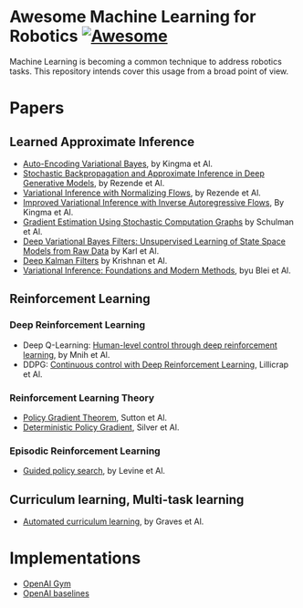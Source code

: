 # Awesome Machine Learning for Robotics [![Awesome](https://cdn.rawgit.com/sindresorhus/awesome/d7305f38d29fed78fa85652e3a63e154dd8e8829/media/badge.svg)](https://github.com/sindresorhus/awesome)


Machine Learning is becoming a common technique to address robotics tasks. This repository intends cover this usage from a broad point of view.


# Papers

## Learned Approximate Inference
* [Auto-Encoding Variational Bayes](http://arxiv.org/abs/1312.6114), by Kingma et Al.
* [Stochastic Backpropagation and Approximate Inference in Deep Generative Models](https://arxiv.org/abs/1401.4082), by Rezende et Al.
* [Variational Inference with Normalizing Flows](https://arxiv.org/pdf/1505.05770v6.pdf), by Rezende et Al.
* [Improved Variational Inference with Inverse Autoregressive Flows](https://fr.arxiv.org/pdf/1706.02326), By Kingma et Al.
* [Gradient Estimation Using Stochastic Computation Graphs](https://arxiv.org/abs/1506.05254) by Schulman et Al.
* [Deep Variational Bayes Filters: Unsupervised Learning of State Space Models from Raw Data](https://arxiv.org/abs/1605.06432) by Karl et Al.
* [Deep Kalman Filters](https://arxiv.org/abs/1511.05121) by Krishnan et Al.
* [Variational Inference: Foundations and Modern Methods](http://www.cs.columbia.edu/~blei/talks/2016_NIPS_VI_tutorial.pdf), byu Blei et Al.

## Reinforcement Learning
### Deep Reinforcement Learning
* Deep Q-Learning: [Human-level control through deep reinforcement learning](https://www.nature.com/nature/journal/v518/n7540/full/nature14236.html), by Mnih et Al.
* DDPG: [Continuous control with Deep Reinforcement Learning](https://arxiv.org/abs/1509.02971), Lillicrap et Al.

### Reinforcement Learning Theory
* [Policy Gradient Theorem](https://papers.nips.cc/paper/1713-policy-gradient-methods-for-reinforcement-learning-with-function-approximation.pdf), Sutton et Al.
* [Deterministic Policy Gradient](http://proceedings.mlr.press/v32/silver14.pdf), Silver et Al.

### Episodic Reinforcement Learning
* [Guided policy search](https://graphics.stanford.edu/projects/gpspaper/gps_full.pdf), by Levine et Al.

## Curriculum learning, Multi-task learning
* [Automated curriculum learning](https://arxiv.org/abs/1704.03003), by Graves et Al.

# Implementations
* [OpenAI Gym](https://gym.openai.com/)
* [OpenAI baselines](https://github.com/openai/baselines)
